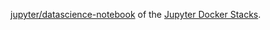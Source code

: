 [jupyter/datascience-notebook](https://github.com/jupyter/docker-stacks/tree/master/datascience-notebook) of the [Jupyter Docker Stacks](https://jupyter-docker-stacks.readthedocs.io/en/latest/using/selecting.html).
